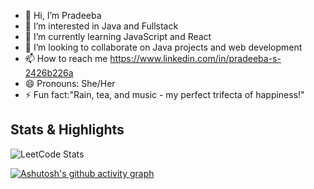 - 👋 Hi, I’m Pradeeba
- 👀 I’m interested in Java and Fullstack
- 🌱 I’m currently learning JavaScript and React
- 🤝 I’m looking to collaborate on Java projects and web development
- 📫 How to reach me https://www.linkedin.com/in/pradeeba-s-2426b226a
- 😄 Pronouns: She/Her
- ⚡ Fun fact:"Rain, tea, and music - my perfect trifecta of happiness!"

<!---
Pradeeba03/Pradeeba03 is a ✨ special ✨ repository because its `README.md` (this file) appears on your GitHub profile.
You can click the Preview link to take a look at your changes.
--->
## Stats & Highlights
![LeetCode Stats](https://leetcard.jacoblin.cool/Pradeeba03?theme=dark&font=Noto%20Sans%20Sora%20Sompeng&ext=heatmap)

[![Ashutosh's github activity graph](https://github-readme-activity-graph.vercel.app/graph?username=Pradeeba03&bg_color=00241b&color=bc94ba&line=14c2bf&point=d4e9f2&area=true&hide_border=true)](https://github.com/ashutosh00710/github-readme-activity-graph)
